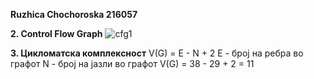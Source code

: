 **Ruzhica Chochoroska 216057**

**2. Control Flow Graph**
![cfg1](https://github.com/ruzicaa06/SI_2023_lab2_216057/assets/126772415/e910263d-c1fb-4f9f-b5a2-2baff565db74)


**3. Цикломатска комплексност**
V(G) = E - N + 2
E - број на ребра во графот
N - број на јазли во графот
V(G) = 38 - 29 + 2 = 11
